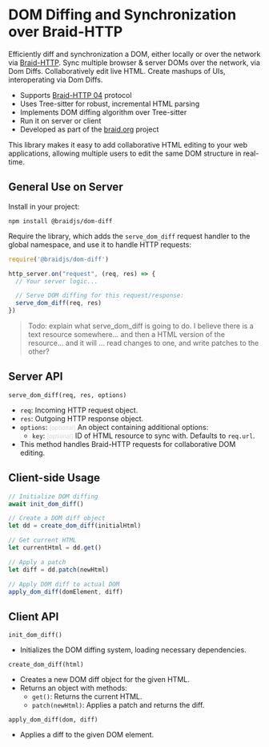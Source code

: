 # DOM Diffing and Synchronization over Braid-HTTP

Efficiently diff and synchronization a DOM, either locally or over the network via [Braid-HTTP](https://datatracker.ietf.org/doc/html/draft-toomim-httpbis-braid-http).  Sync multiple browser & server DOMs over the network, via Dom Diffs.  Collaboratively edit live HTML.  Create mashups of UIs, interoperating via Dom Diffs.

- Supports [Braid-HTTP 04](https://github.com/braid-org/braid-spec/blob/master/draft-toomim-httpbis-braid-http-04.txt) protocol
- Uses Tree-sitter for robust, incremental HTML parsing
- Implements DOM diffing algorithm over Tree-sitter
- Run it on server or client
- Developed as part of the [braid.org](https://braid.org) project

This library makes it easy to add collaborative HTML editing to your web applications, allowing multiple users to edit the same DOM structure in real-time.

## General Use on Server

Install in your project:
```shell
npm install @braidjs/dom-diff
```

Require the library, which adds the `serve_dom_diff` request handler to the global namespace, and use it to handle HTTP requests:

```javascript
require('@braidjs/dom-diff')

http_server.on("request", (req, res) => {
  // Your server logic...

  // Serve DOM diffing for this request/response:
  serve_dom_diff(req, res)
})
```

> Todo: explain what serve_dom_diff is going to do.  I believe there is a text resource somewhere... and then a HTML version of the resource... and it will ... read changes to one, and write patches to the other?

## Server API

`serve_dom_diff(req, res, options)`
  - `req`: Incoming HTTP request object.
  - `res`: Outgoing HTTP response object.
  - `options`: <small style="color:lightgrey">[optional]</small> An object containing additional options:
    - `key`:  <small style="color:lightgrey">[optional]</small> ID of HTML resource to sync with. Defaults to `req.url`.
  - This method handles Braid-HTTP requests for collaborative DOM editing.

## Client-side Usage

```javascript
// Initialize DOM diffing
await init_dom_diff()

// Create a DOM diff object
let dd = create_dom_diff(initialHtml)

// Get current HTML
let currentHtml = dd.get()

// Apply a patch
let diff = dd.patch(newHtml)

// Apply DOM diff to actual DOM
apply_dom_diff(domElement, diff)
```

## Client API

`init_dom_diff()`
  - Initializes the DOM diffing system, loading necessary dependencies.

`create_dom_diff(html)`
  - Creates a new DOM diff object for the given HTML.
  - Returns an object with methods:
    - `get()`: Returns the current HTML.
    - `patch(newHtml)`: Applies a patch and returns the diff.

`apply_dom_diff(dom, diff)`
  - Applies a diff to the given DOM element.
